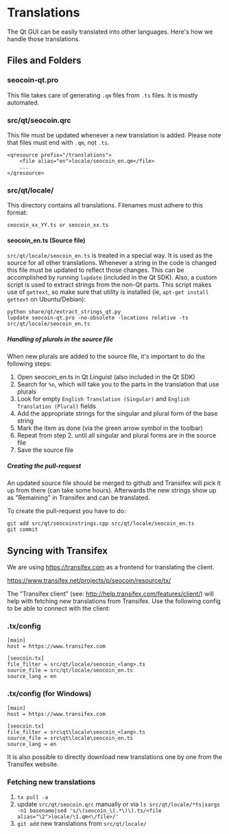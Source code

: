 Translations
============

The Qt GUI can be easily translated into other languages. Here's how we
handle those translations.

Files and Folders
-----------------

### seocoin-qt.pro

This file takes care of generating `.qm` files from `.ts` files. It is mostly
automated.

### src/qt/seocoin.qrc

This file must be updated whenever a new translation is added. Please note that
files must end with `.qm`, not `.ts`.

    <qresource prefix="/translations">
        <file alias="en">locale/seocoin_en.qm</file>
        ...
    </qresource>

### src/qt/locale/

This directory contains all translations. Filenames must adhere to this format:

    seocoin_xx_YY.ts or seocoin_xx.ts

#### seocoin_en.ts (Source file)

`src/qt/locale/seocoin_en.ts` is treated in a special way. It is used as the
source for all other translations. Whenever a string in the code is changed
this file must be updated to reflect those changes. This can be accomplished
by running `lupdate` (included in the Qt SDK). Also, a custom script is used
to extract strings from the non-Qt parts. This script makes use of `gettext`,
so make sure that utility is installed (ie, `apt-get install gettext` on 
Ubuntu/Debian):

    python share/qt/extract_strings_qt.py
    lupdate seocoin-qt.pro -no-obsolete -locations relative -ts src/qt/locale/seocoin_en.ts
    
##### Handling of plurals in the source file

When new plurals are added to the source file, it's important to do the following steps:

1. Open seocoin_en.ts in Qt Linguist (also included in the Qt SDK)
2. Search for `%n`, which will take you to the parts in the translation that use plurals
3. Look for empty `English Translation (Singular)` and `English Translation (Plural)` fields
4. Add the appropriate strings for the singular and plural form of the base string
5. Mark the item as done (via the green arrow symbol in the toolbar)
6. Repeat from step 2. until all singular and plural forms are in the source file
7. Save the source file

##### Creating the pull-request

An updated source file should be merged to github and Transifex will pick it
up from there (can take some hours). Afterwards the new strings show up as "Remaining"
in Transifex and can be translated.

To create the pull-request you have to do:

    git add src/qt/seocoinstrings.cpp src/qt/locale/seocoin_en.ts
    git commit

Syncing with Transifex
----------------------

We are using https://transifex.com as a frontend for translating the client.

https://www.transifex.net/projects/p/seocoin/resource/tx/

The "Transifex client" (see: http://help.transifex.com/features/client/)
will help with fetching new translations from Transifex. Use the following
config to be able to connect with the client:

### .tx/config

    [main]
    host = https://www.transifex.com

    [seocoin.tx]
    file_filter = src/qt/locale/seocoin_<lang>.ts
    source_file = src/qt/locale/seocoin_en.ts
    source_lang = en
    
### .tx/config (for Windows)

    [main]
    host = https://www.transifex.com

    [seocoin.tx]
    file_filter = src\qt\locale\seocoin_<lang>.ts
    source_file = src\qt\locale\seocoin_en.ts
    source_lang = en

It is also possible to directly download new translations one by one from the Transifex website.

### Fetching new translations

1. `tx pull -a`
2. update `src/qt/seocoin.qrc` manually or via
   `ls src/qt/locale/*ts|xargs -n1 basename|sed 's/\(seocoin_\(.*\)\).ts/<file alias="\2">locale/\1.qm<\/file>/'`
3. `git add` new translations from `src/qt/locale/`
